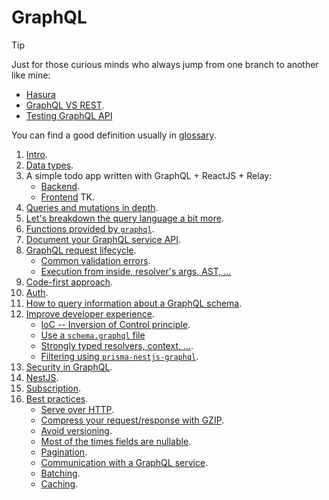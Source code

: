 # GraphQL

> [!TIP]
>
> Just for those curious minds who always jump from one branch to another like mine:
>
> - [Hasura](./docs/hasura.md)
> - [GraphQL VS REST](https://www.apollographql.com/blog/graphql-vs-rest).
> - [Testing GraphQL API](./docs/testing-graphql.md)

You can find a good definition usually in [glossary](./docs/glossary.md).

1. [Intro](./docs/intro.md).
2. [Data types](./docs/data-types.md).
3. A simple todo app written with GraphQL + ReactJS + Relay:
   - [Backend](./apps/todo-backend/README.md).
   - [Frontend]() TK.
4. [Queries and mutations in depth](./docs/queries-and-mutations.md).
5. [Let's breakdown the query language a bit more](./docs/graphql-query-language-breakdown.md).
6. [Functions provided by `graphql`](./docs/function-provided-by-graphql.md).
7. [Document your GraphQL service API](./docs/documentation.md).
8. [GraphQL request lifecycle](./docs/graphql-req-lifecycle.md).
   - [Common validation errors](./docs/common-errors.md).
   - [Execution from inside, resolver's args, AST, ...](./docs/execution-from-inside.md)
9. [Code-first approach](./docs/code-first.md).
10. [Auth](./docs/auth.md).
11. [How to query information about a GraphQL schema](./docs/introspection.md).
12. [Improve developer experience](./docs/improve-dev-exp/index.md).
    - [IoC -- Inversion of Control principle](./docs/improve-dev-exp/ioc.md).
    - [Use a `schema.graphql` file](./docs/improve-dev-exp/use-schema-graphql-files.md)
    - [Strongly typed resolvers, context, ...](./docs/improve-dev-exp/strongly-typed.md).
    - [Filtering using `prisma-nestjs-graphql`](./docs/improve-dev-exp/filtering-using-prisma-nestjs-graphql.md).
13. [Security in GraphQL](./docs/security.md).
14. [NestJS](./docs/nestjs.md).
15. [Subscription](./docs/subscription.md).
16. [Best practices](./docs/best-practices/index.md).
    - [Serve over HTTP](./docs/best-practices/serve-over-http.md).
    - [Compress your request/response with GZIP](./docs/best-practices/compress-your-req-res-with-gzip.md).
    - [Avoid versioning](./docs/best-practices/avoid-versioning.md).
    - [Most of the times fields are nullable](./docs/best-practices/most-of-the-times-fields-are-nullable.md).
    - [Pagination](./docs/best-practices/pagination.md).
    - [Communication with a GraphQL service](./docs/best-practices/communication-with-a-graphql-service.md).
    - [Batching](./docs/best-practices/batching.md).
    - [Caching](./docs/best-practices/caching.md).
